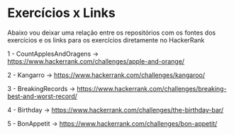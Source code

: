# Exercícios x Links

Abaixo vou deixar uma relação entre os repositórios com os fontes dos exercícios e os links para os exercícios diretamente no HackerRank

1 - CountApplesAndOragens -> https://www.hackerrank.com/challenges/apple-and-orange/

2 - Kangarro -> https://www.hackerrank.com/challenges/kangaroo/

3 - BreakingRecords -> https://www.hackerrank.com/challenges/breaking-best-and-worst-record/

4 - Birthday -> https://www.hackerrank.com/challenges/the-birthday-bar/

5 - BonAppetit -> https://www.hackerrank.com/challenges/bon-appetit/